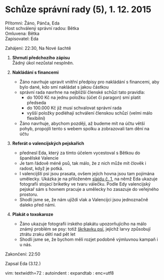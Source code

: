 Schůze správní rady (5), 1. 12. 2015
====================================
Přítomni: Žáno, Pánča, Eda  
Host schválený správní radou: Bětka  
Omluvena: Bětka  
Zapisovatel: Eda  

Zahájení: 22:30, Na Nové šachtě

1. **Shrnutí předchozího zápisu**  
    Žádný úkol nezůstal nesplněn.

2. **Nakládání s financemi**  
    - Žáno navrhuje upravit vnitřní předpisy pro nakládání s financemi,
      aby bylo dané, kdo smí nakládat s jakou částkou
    - správní rada navrhne na nejbližší členské schůzi tato pravidla:
        - do 1000 Kč na jednu položku (účet či paragon) smí platit
          předseda
        - do 100.000 Kč již musí schvalovat správní rada
        - vyšší položky podléhají schválení členskou schůzí (velmi málo
          flexibilní)
    - Žáno navrhuje, abychom později, až budeme mít na účtu větší pohyb,
      propojili tento s webem spolku a zobrazovali tam dění na účtu

3. **Referát o valencijských pejskařích**  
    - přednesl Eda, který za tímto účelem vycestoval s Bětkou do
      španělské Valencie
    - Je tam řádově méně psů, tak málo, že z nich může mít člověk
      i radost, když je potká.
    - I valencijští psi jsou prasata, ovšem jejich hovna jsou tam
      pojímána umělecky. Ukázka je na přiloženém [slajdu č.
      1](../appendices/zapis_05sr5_instalace.jpg), na němž Eda ukazuje
      fotografii stojací briketky ve tvaru válečku. Podle Edy
      valencijský pejskař sám s hovnem pracuje a umělecky ho zasazuje do
      veřejného prostoru.
    - Shodli jsme se, že nám ujíždí vlak a Valencijci jsou jednoznačně
      daleko před námi.

4. **Plakát o toxokaroze**  
    - Žáno ukazuje fotografii irského plakátu upozorňujícího na málo
      známý problém se psy: totiž [škrkavku
      psí](https://cs.wikipedia.org/wiki/%C5%A0krkavka_ps%C3%AD),
      jejichž larvy způsobují ztrátu zraku dětí nad pět let
    - Shodli jsme se, že bychom měli rozjet podobně výmluvnou kampaň
      i u nás.


Zakončení: 22:50

Zapsal Eda (3.12.)  

 vim: textwidth=72 : autoindent : expandtab :
 enc=utf8
